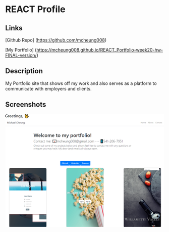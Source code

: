 # REACT Profile

## Links

[Github Repo] (https://github.com/mcheung008)

[My Portfolio] (https://mcheung008.github.io/REACT_Portfolio-week20-hw-FINAL-version/)

## Description

My Portfolio site that shows off my work and also serves as a platform to communicate with employers and clients.


## Screenshots

![Portfolio](./src/assets/images/portfolio.png)
